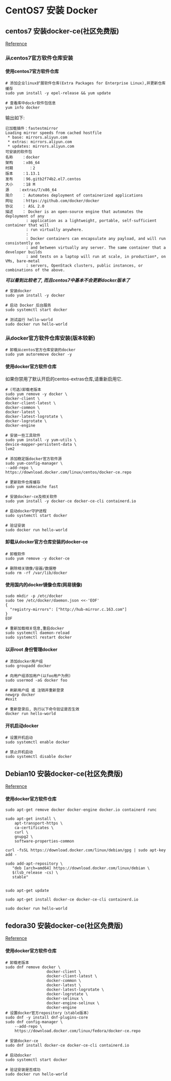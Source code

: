 # CentOS7 安装 Docker


<!--more-->

## centos7 安装docker-ce(社区免费版)
[Reference](https://docs.docker.com/install/linux/docker-ce/centos/)

### 从centos7官方软件仓库安装

#### 使用centos7官方软件仓库
```shell script
# 添加企业linux扩展软件仓库(Extra Packages for Enterprise Linux),并更新仓库缓存
sudo yum install -y epel-release && yum update

# 查看库中dockr软件包信息
yum info docker
```

输出如下:
```text
已加载插件：fastestmirror
Loading mirror speeds from cached hostfile
 * base: mirrors.aliyun.com
 * extras: mirrors.aliyun.com
 * updates: mirrors.aliyun.com
可安装的软件包
名称    ：docker
架构    ：x86_64
时期       ：2
版本    ：1.13.1
发布    ：96.gitb2f74b2.el7.centos
大小    ：18 M
源    ：extras/7/x86_64
简介    ： Automates deployment of containerized applications
网址    ：https://github.com/docker/docker
协议    ： ASL 2.0
描述    ： Docker is an open-source engine that automates the deployment of any
         : application as a lightweight, portable, self-sufficient container that will
         : run virtually anywhere.
         :
         : Docker containers can encapsulate any payload, and will run consistently on
         : and between virtually any server. The same container that a developer builds
         : and tests on a laptop will run at scale, in production*, on VMs, bare-metal
         : servers, OpenStack clusters, public instances, or combinations of the above.
```
***可以看到比较老了, 而且centos7中基本不会更新docker版本了***

```shell script
# 安装docker
sudo yum install -y docker

# 启动 Docker 后台服务
sudo systemctl start docker

# 测试运行 hello-world
sudo docker run hello-world
```

### 从docker官方软件仓库安装(版本较新)

```shell script
# 卸载从centos官方仓库安装的docker
sudo yum autoremove docker -y
```

#### 使用docker官方软件仓库

如果你禁用了默认开启的centos-extras仓库,请重新启用它.

```shell script
# (可选)卸载老版本
sudo yum remove -y docker \
docker-client \
docker-client-latest \
docker-common \
docker-latest \
docker-latest-logrotate \
docker-logrotate \
docker-engine

# 安装一些工具软件
sudo yum install -y yum-utils \
device-mapper-persistent-data \
lvm2

# 添加稳定版docker官方软件源
sudo yum-config-manager \
--add-repo \
https://download.docker.com/linux/centos/docker-ce.repo

# 更新软件仓库缓存
sudo yum makecache fast

# 安装docker-ce及相关软件
sudo yum install -y docker-ce docker-ce-cli containerd.io

# 启动docker守护进程
sudo systemctl start docker

# 验证安装
sudo docker run hello-world

```

#### 卸载从docker官方仓库安装的docker-ce
```shell script
# 卸载软件
sudo yum remove -y docker-ce

# 删除相关镜像/容器/数据卷
sudo rm -rf /var/lib/docker
```

#### 使用国内的docker镜像仓库(网易镜像)
```shell script
sudo mkdir -p /etc/docker
sudo tee /etc/docker/daemon.json <<-'EOF'
{
  "registry-mirrors": ["http://hub-mirror.c.163.com"]
}
EOF

# 重新加载相关信息,重启docker
sudo systemctl daemon-reload
sudo systemctl restart docker

```

#### 以非root 身份管理docker
```shell script
# 添加docker用户组
sudo groupadd docker

# 向用户组添加用户(以foo用户为例)
sudo usermod -aG docker foo

# 刷新用户组 或 注销并重新登录
newgrp docker 
#exit

# 重新登录后, 执行以下命令验证是否生效
docker run hello-world
```

#### 开机启动docker
```shell script
# 设置开机启动
sudo systemctl enable docker

# 禁止开机启动
sudo systemctl disable docker
```

## Debian10 安装docker-ce(社区免费版)
[Reference](https://docs.docker.com/install/linux/docker-ce/debian/)
#### 使用docker官方软件仓库
```shell script
sudo apt-get remove docker docker-engine docker.io containerd runc

sudo apt-get install \
    apt-transport-https \
    ca-certificates \
    curl \
    gnupg2 \
    software-properties-common

curl -fsSL https://download.docker.com/linux/debian/gpg | sudo apt-key add -

sudo add-apt-repository \
   "deb [arch=amd64] https://download.docker.com/linux/debian \
   $(lsb_release -cs) \
   stable"


sudo apt-get update

sudo apt-get install docker-ce docker-ce-cli containerd.io

sudo docker run hello-world
```

## fedora30 安装docker-ce(社区免费版)
[Reference](https://docs.docker.com/install/linux/docker-ce/fedora/)

#### 使用docker官方软件仓库
```shell script
# 卸载老版本
sudo dnf remove docker \
                  docker-client \
                  docker-client-latest \
                  docker-common \
                  docker-latest \
                  docker-latest-logrotate \
                  docker-logrotate \
                  docker-selinux \
                  docker-engine-selinux \
                  docker-engine
# 设置docker官方repository（stable版本）
sudo dnf -y install dnf-plugins-core
sudo dnf config-manager \
    --add-repo \
    https://download.docker.com/linux/fedora/docker-ce.repo

# 安装docker-ce
sudo dnf install docker-ce docker-ce-cli containerd.io

# 启动docker
sudo systemctl start docker

# 验证安装是否成功
sudo docker run hello-world
```



